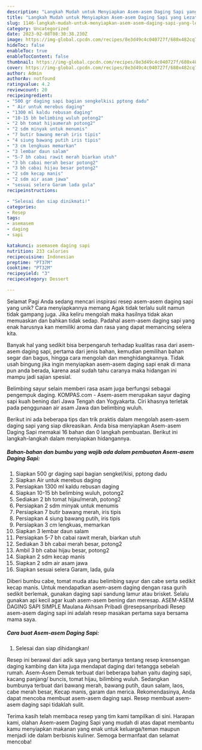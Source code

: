 ```yaml
---
description: "Langkah Mudah untuk Menyiapkan Asem-asem Daging Sapi yang Lezat"
title: "Langkah Mudah untuk Menyiapkan Asem-asem Daging Sapi yang Lezat"
slug: 1146-langkah-mudah-untuk-menyiapkan-asem-asem-daging-sapi-yang-lezat
category: Uncategorized
date: 2023-02-08T08:30:38.230Z
image: https://img-global.cpcdn.com/recipes/8e3d49c4c040727f/680x482cq70/asem-asem-daging-sapi-foto-resep-utama.jpg
hideToc: false
enableToc: true
enableTocContent: false
thumbnail: https://img-global.cpcdn.com/recipes/8e3d49c4c040727f/680x482cq70/asem-asem-daging-sapi-foto-resep-utama.jpg
cover: https://img-global.cpcdn.com/recipes/8e3d49c4c040727f/680x482cq70/asem-asem-daging-sapi-foto-resep-utama.jpg
author: Admin
authorAv: notfound
ratingvalue: 4.2
reviewcount: 20
recipeingredient:
- "500 gr daging sapi bagian sengkelkisi pptong dadu"
- " Air untuk merebus daging"
- "1300 ml kaldu rebusan daging"
- "10-15 bh belimbing wuluh potong2"
- "2 bh tomat hijaumerah potong2"
- "2 sdm minyak untuk menumis"
- "7 butir bawang merah iris tipis"
- "4 siung bawang putih iris tipis"
- "3 cm lengkuas memarkan"
- "3 lembar daun salam"
- "5-7 bh cabai rawit merah biarkan utuh"
- "3 bh cabai merah besar potong2"
- "3 bh cabai hijau besar potong2"
- "2 sdm kecap manis"
- "2 sdm air asam jawa"
- "sesuai selera Garam lada gula"
recipeinstructions:

- "Selesai dan siap dinikmati!"
categories:
- Resep
tags:
- asemasem
- daging
- sapi

katakunci: asemasem daging sapi 
nutrition: 233 calories
recipecuisine: Indonesian
preptime: "PT37M"
cooktime: "PT32M"
recipeyield: "3"
recipecategory: Dessert

---
```



Selamat Pagi Anda sedang mencari inspirasi resep asem-asem daging sapi yang unik? Cara menyiapkannya memang Agak tidak terlalu sulit namun tidak gampang juga. Jika keliru mengolah maka hasilnya tidak akan memuaskan dan bahkan tidak sedap. Padahal asem-asem daging sapi yang enak harusnya kan memiliki aroma dan rasa yang dapat memancing selera kita.


Banyak hal yang sedikit bisa berpengaruh terhadap kualitas rasa dari asem-asem daging sapi, pertama dari jenis bahan, kemudian pemilihan bahan segar dan bagus, hingga cara mengolah dan menghidangkannya. Tidak usah bingung jika ingin menyiapkan asem-asem daging sapi enak di mana pun anda berada, karena asal sudah tahu caranya maka hidangan ini mampu jadi sajian spesial.

Belimbing sayur selain memberi rasa asam juga berfungsi sebagai pengempuk daging. KOMPAS.com - Asem-asem merupakan sayur daging sapi kuah bening dari Jawa Tengah dan Yogyakarta. Ciri khasnya terletak pada penggunaan air asam Jawa dan belimbing wuluh.


Berikut ini ada beberapa tips dan trik praktis dalam mengolah asem-asem daging sapi yang siap dikreasikan. Anda bisa menyiapkan Asem-asem Daging Sapi memakai 16 bahan dan 0 langkah pembuatan. Berikut ini langkah-langkah dalam menyiapkan hidangannya.

<!--inarticleads1-->

##### Bahan-bahan dan bumbu yang wajib ada dalam pembuatan Asem-asem Daging Sapi:

1. Siapkan 500 gr daging sapi bagian sengkel/kisi, pptong dadu
1. Siapkan  Air untuk merebus daging
1. Persiapkan 1300 ml kaldu rebusan daging
1. Siapkan 10-15 bh belimbing wuluh, potong2
1. Sediakan 2 bh tomat hijau/merah, potong2
1. Persiapkan 2 sdm minyak untuk menumis
1. Persiapkan 7 butir bawang merah, iris tipis
1. Persiapkan 4 siung bawang putih, iris tipis
1. Persiapkan 3 cm lengkuas, memarkan
1. Siapkan 3 lembar daun salam
1. Persiapkan 5-7 bh cabai rawit merah, biarkan utuh
1. Sediakan 3 bh cabai merah besar, potong2
1. Ambil 3 bh cabai hijau besar, potong2
1. Siapkan 2 sdm kecap manis
1. Siapkan 2 sdm air asam jawa
1. Siapkan sesuai selera Garam, lada, gula


Diberi bumbu cabe, tomat muda atau belimbing sayur dan cabe serta sedikit kecap manis. Untuk mendapatkan asem-asem daging dengan rasa gurih sedikit berlemak, gunakan daging sapi sandung lamur atau brisket. Selalu gunakan api kecil agar kuah asem-asem bening dan meresap. ASEM-ASEM DAGING SAPI SIMPLE Maulana Akhsan Pribadi @resepsanpribadi Resep asem-asem daging sapi ini adalah resep masakan pertama saya bersama mama saya. 

<!--inarticleads2-->

##### Cara buat Asem-asem Daging Sapi:


1. Selesai dan siap dihidangkan!

Resep ini berawal dari adik saya yang bertanya tentang resep krensengan daging kambing dan kita juga mendapat daging dari tetangga sebelah rumah. Asem-Asem Demak terbuat dari beberapa bahan yaitu daging sapi, kacang panjang/ buncis, tomat hijau, bilimbing wuluh. Sedangkan bumbunya terbuat dari bawang merah, bawang putih, daun salam, laos, cabe merah besar, Kecap manis, garam dan merica. Rekomendasinya, Anda dapat mencoba membuat asem-asem daging sapi. Resep membuat asem-asem daging sapi tidaklah sulit. 

Terima kasih telah membaca resep yang tim kami tampilkan di sini. Harapan kami, olahan Asem-asem Daging Sapi yang mudah di atas dapat membantu kamu menyiapkan makanan yang enak untuk keluarga/teman maupun menjadi ide dalam berbisnis kuliner. Semoga bermanfaat dan selamat mencoba!
